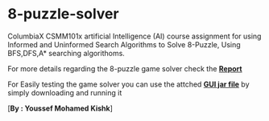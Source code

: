 # 8-puzzle-solver
ColumbiaX CSMM101x artificial Intelligence (AI) course assignment for using Informed and Uninformed Search Algorithms to Solve 8-Puzzle, Using BFS,DFS,A* searching algorithoms.


For more details regarding the 8-puzzle game solver check the [**Report**](https://github.com/youssef-kishk/8-puzzle-solver/blob/master/AI-8puzzle%20game%20report.pdf)

For Easily testing the game solver you can use the attched [**GUI jar file**](https://github.com/youssef-kishk/8-puzzle-solver/blob/master/Eight%20Puzzle%20Game%20Solver.jar) by simply downloading and running it

[**By : Youssef Mohamed Kishk**]
